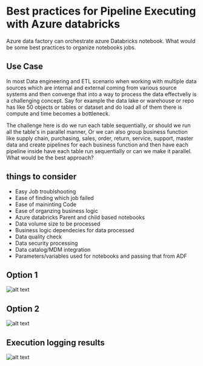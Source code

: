 # Best practices for Pipeline Executing with Azure databricks

Azure data factory can orchestrate azure Databricks notebook. What would be some best practices to organize notebooks jobs.

## Use Case

In most Data engineering and ETL scenario when working with multiple data sources which are internal and external coming from various source systems and then converge that into a way to process the data effectveliy is a challenging concept. Say for example the data lake or warehouse or repo has like 50 objects or tables or dataset and do load all of them there is compute and time becomes a bottleneck.

The challenge here is do we run each table sequentially, or should we run all the table's in parallel manner, Or we can also group business function like supply chain, purchasing, sales, order, return, service, support, master data and create pipelines for each business function and then have each pipeline inside have each table run sequentially or can we make it parallel. What would be the best approach?

## things to consider

- Easy Job troublshooting
- Ease of finding which job failed
- Ease of maininting Code
- Ease of organzing business logic
- Azure databricks Parent and child based notebooks
- Data volume size to be processed
- Business logic dependecies for data processed
- Data quality check
- Data security processing
- Data catalog/MDM integration
- Parameters/variables used for notebooks and passing that from ADF


## Option 1

![alt text](https://github.com/balakreshnan/wagsrepo/blob/master/images/imgadf1.jpg "Parallel")

## Option 2

![alt text](https://github.com/balakreshnan/wagsrepo/blob/master/images/imgadf2.jpg "Sequential")

## Execution logging results

![alt text](https://github.com/balakreshnan/wagsrepo/blob/master/images/imgadf3.jpg "Monitor")
